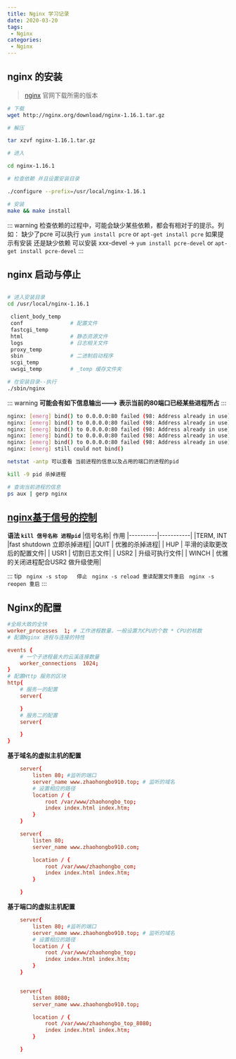 ```yaml
---
title: Nginx 学习记录
date: 2020-03-20
tags:
 - Nginx      
categories: 
 - Nginx
---
```


## nginx 的安装
> [nginx](http://nginx.org/en/download.html) 官网下载所需的版本
```bash
# 下载
wget http://nginx.org/download/nginx-1.16.1.tar.gz

# 解压

tar xzvf nginx-1.16.1.tar.gz

# 进入

cd nginx-1.16.1

# 检查依赖 并且设置安装目录

./configure --prefix=/usr/local/nginx-1.16.1

# 安装
make && make install

```
::: warning
检查依赖的过程中，可能会缺少某些依赖，都会有相对于的提示。列如： 缺少了pcre 可以执行 `yum install pcre`  or `apt-get install pcre`
如果提示有安装 还是缺少依赖 可以安装 xxx-devel -> `yum install pcre-devel` or `apt-get install pcre-devel`
:::

## nginx 启动与停止
```bash

# 进入安装目录
cd /usr/local/nginx-1.16.1

 client_body_temp   
 conf               # 配置文件
 fastcgi_temp
 html               # 静态资源文件
 logs               # 日志相关文件
 proxy_temp
 sbin               # 二进制启动程序
 scgi_temp
 uwsgi_temp         # _temp 缓存文件夹

# 在安装目录--执行 
./sbin/nginx
```
::: warning
**可能会有如下信息输出---> 表示当前的80端口已经某些进程所占**
:::
```bash
nginx: [emerg] bind() to 0.0.0.0:80 failed (98: Address already in use)
nginx: [emerg] bind() to 0.0.0.0:80 failed (98: Address already in use)
nginx: [emerg] bind() to 0.0.0.0:80 failed (98: Address already in use)
nginx: [emerg] bind() to 0.0.0.0:80 failed (98: Address already in use)
nginx: [emerg] bind() to 0.0.0.0:80 failed (98: Address already in use)
nginx: [emerg] still could not bind()

netstat -antp 可以查看 当前进程的信息以及占用的端口的进程的pid

kill -9 pid 杀掉进程

# 查询当前进程的信息
ps aux | gerp nginx 
```
## [nginx基于信号的控制](http://nginx.org/en/docs/control.html)  
**语法 `kill 信号名称 进程pid`** 
|信号名称| 作用
|----------|-----------|
|TERM, INT |fast shutdown 立即杀掉进程| 
|QUIT	 | 优雅的杀掉进程|
| HUP	 | 平滑的读取更改后的配置文件|
| USR1   | 切割日志文件|
| USR2	 | 升级可执行文件|
| WINCH	 | 优雅的关闭进程配合USR2 做升级使用|

::: tip
` nginx -s stop   停止`
` nginx -s reload 重读配置文件重启`
` nginx -s reopen 重启`
::: 

## Nginx的配置
```conf
#全局大致的全快
worker_processes  1; # 工作进程数量，一般设置为CPU的个数 * CPU的核数
# 配置Nginx 进程与连接的特性

events {
    # 一个子进程最大的云溪连接数量
    worker_connections  1024;
}
# 配置Http 服务的区块
http{
    # 服务一的配置
    server{

    }
    # 服务二的配置
    server{

    }
}
```
**基于域名的虚拟主机的配置**
```conf
    server{
        listen 80; #监听的端口
        server_name www.zhaohongbo910.top; # 监听的域名 
        # 设置相应的路径
        location / {
            root /var/www/zhaohongbo_top;
            index index.html index.htm;
        }
    }

    server{
        listen 80;
        server_name www.zhaohongbo910.com;

        location / {
            root /var/www/zhaohongbo_com;
            index index.html index.htm;
        }

    }

```
**基于端口的虚拟主机配置**
```conf
    server{
        listen 80; #监听的端口
        server_name www.zhaohongbo910.top; # 监听的域名 
        # 设置相应的路径
        location / {
            root /var/www/zhaohongbo_top;
            index index.html index.htm;
        }
    }


    server{
        listen 8080;
        server_name www.zhaohongbo910.top;

        location / {
            root /var/www/zhaohongbo_top_8080;
            index index.html index.htm;
        }

    }

```